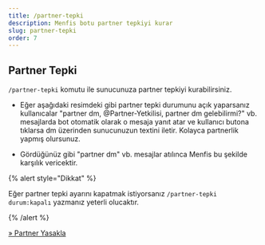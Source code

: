```yaml
---
title: /partner-tepki
description: Menfis botu partner tepkiyi kurar
slug: partner-tepki
order: 7
---
```


## Partner Tepki

`/partner-tepki` komutu ile sunucunuza partner tepkiyi kurabilirsiniz.

- Eğer aşağıdaki resimdeki gibi partner tepki durumunu açık yaparsanız kullanıcalar "partner dm, @Partner-Yetkilisi, partner dm gelebilirmi?" vb. mesajlarda bot otomatik olarak o mesaja yanıt atar ve kullanıcı butona tıklarsa dm üzerinden sunucunuzun textini iletir. Kolayca partnerlik yapmış olursunuz.

- Gördüğünüz gibi "partner dm" vb. mesajlar atılınca Menfis bu şekilde karşılık vericektir.

{% alert style="Dikkat" %}

Eğer partner tepki ayarını kapatmak istiyorsanız `/partner-tepki durum:kapalı` yazmanız yeterli olucaktır.

{% /alert %}


[» Partner Yasakla](/docs/commands/partner-yasakla)